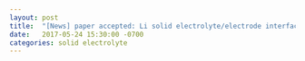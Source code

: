 ```yaml
---
layout: post
title:  "[News] paper accepted: Li solid electrolyte/electrode interface (ACS Energy Lett.)"
date:   2017-05-24 15:30:00 -0700
categories: solid electrolyte
---
```



